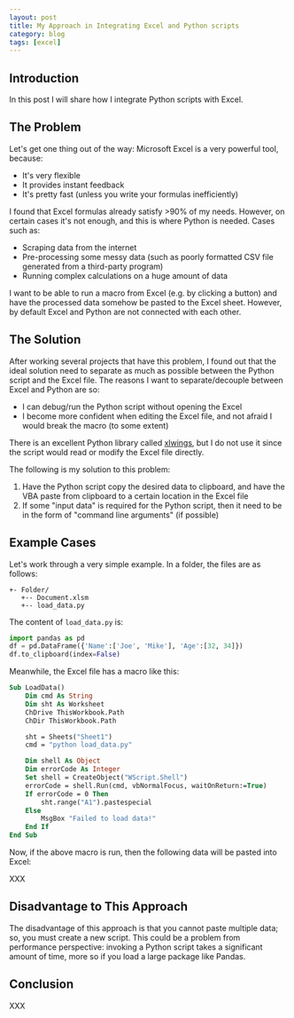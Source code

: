 ```yaml
---
layout: post
title: My Approach in Integrating Excel and Python scripts
category: blog
tags: [excel]
---
```


## Introduction

In this post I will share how I integrate Python scripts with Excel.

## The Problem

Let's get one thing out of the way: Microsoft Excel is a very powerful tool, because:

- It's very flexible
- It provides instant feedback
- It's pretty fast (unless you write your formulas inefficiently)

I found that Excel formulas already satisfy >90% of my needs. However, on
certain cases it's not enough, and this is where Python is needed. Cases such
as:

- Scraping data from the internet
- Pre-processing some messy data (such as poorly formatted CSV file generated
  from a third-party program)
- Running complex calculations on a huge amount of data

I want to be able to run a macro from Excel (e.g. by clicking a button) and
have the processed data somehow be pasted to the Excel sheet. However, by
default Excel and Python are not connected with each other.

## The Solution

After working several projects that have this problem, I found out that the
ideal solution need to separate as much as possible between the Python script
and the Excel file. The reasons I want to separate/decouple between Excel and
Python are so:

- I can debug/run the Python script without opening the Excel
- I become more confident when editing the Excel file, and not afraid I would break
  the macro (to some extent)

There is an excellent Python library called
[xlwings](https://www.xlwings.org/), but I do not use it since the script would
read or modify the Excel file directly.

The following is my solution to this problem:

1. Have the Python script copy the desired data to clipboard, and have the VBA
   paste from clipboard to a certain location in the Excel file
1. If some "input data" is required for the Python script, then it need to be
   in the form of "command line arguments" (if possible)

## Example Cases

Let's work through a very simple example. In a folder, the files are as follows:

```
+- Folder/
   +-- Document.xlsm
   +-- load_data.py
```

The content of `load_data.py` is:

```python
import pandas as pd
df = pd.DataFrame({'Name':['Joe', 'Mike'], 'Age':[32, 34]})
df.to_clipboard(index=False)
```

Meanwhile, the Excel file has a macro like this:

```vb
Sub LoadData()
    Dim cmd As String
    Dim sht As Worksheet
    ChDrive ThisWorkbook.Path
    ChDir ThisWorkbook.Path

    sht = Sheets("Sheet1")
    cmd = "python load_data.py"

    Dim shell As Object
    Dim errorCode As Integer
    Set shell = CreateObject("WScript.Shell")
    errorCode = shell.Run(cmd, vbNormalFocus, waitOnReturn:=True)
    If errorCode = 0 Then
        sht.range("A1").pastespecial
    Else
        MsgBox "Failed to load data!"
    End If
End Sub
```

Now, if the above macro is run, then the following data will be pasted into Excel:

XXX

## Disadvantage to This Approach

The disadvantage of this approach is that you cannot paste multiple data; so,
you must create a new script. This could be a problem from performance
perspective: invoking a Python script takes a significant amount of time, more
so if you load a large package like Pandas.

## Conclusion

XXX
